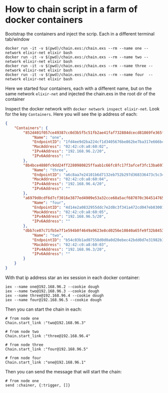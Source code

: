 # How to chain script in a farm of docker containers

Bootstrap the containers and inject the scrip. Each in a different terminal tab/window
```shell script
docker run -it -v $(pwd)/chain.exs:/chain.exs --rm --name one --network elixir-net elixir bash
docker run -it -v $(pwd)/chain.exs:/chain.exs --rm --name two --network elixir-net elixir bash
docker run -it -v $(pwd)/chain.exs:/chain.exs --rm --name three --network elixir-net elixir bash
docker run -it -v $(pwd)/chain.exs:/chain.exs --rm --name four  --network elixir-net elixir bash
```

Here we started four containers, each with a different name, but on the same network `elixir-net` and injected the chain.exs in the root dir of the container

Inspect the docker network with `docker network inspect elixir-net`. Look for the key `Containers`. Here you will see the ip address of each:

```json
{
    "Containers": {
        "852d401f057ce49387cc0d3b5f5c51fb2ae41faf732884dcecd81869fe365f24": {
            "Name": "one",
            "EndpointID": "1fd4ee9d2ba224cf1d3405676be862be7ba317e666bc8ddf57fb453d95b53072",
            "MacAddress": "02:42:c0:a8:60:02",
            "IPv4Address": "192.168.96.2/20",
            "IPv6Address": ""
        },
        "8b4bce4880fc9dd24ff2280980825ffaab1c66fc8fc17f3afcef3fc13ba697b5": {
            "Name": "three",
            "EndpointID": "a6c8aa7e24101b6d7132eb752b297d368336473c5c34ae6eb7335580692cd2ac",
            "MacAddress": "02:42:c0:a8:60:04",
            "IPv4Address": "192.168.96.4/20",
            "IPv6Address": ""
        },
        "a6979d0cdf6d7cf3016e3877ed4909e53a32cce68a5acf687070c3645147656d": {
            "Name": "four",
            "EndpointID": "4d14e2a0832955ddc7e2d8c3f341a472cd047eb03001b8dc71ad79107771f5b3",
            "MacAddress": "02:42:c0:a8:60:05",
            "IPv4Address": "192.168.96.5/20",
            "IPv6Address": ""
        },
        "dbb7ce07c71fb5e7f1e594b0f4649a9623e8cd0256e10840a65fe9f32b8453e0": {
            "Name": "two",
            "EndpointID": "b54c03b1ad07558d0d0a0d20ebec42bdd0d7e31982b15be2bb96a9d1f36f2ca4",
            "MacAddress": "02:42:c0:a8:60:03",
            "IPv4Address": "192.168.96.3/20",
            "IPv6Address": ""
        }
    }
}

```

With that ip address star an iex session in each docker container:

```shell script
iex --name one@192.168.96.2 --cookie dough
iex --name two@192.168.96.3 --cookie dough
iex --name three@192.168.96.4 --cookie dough
iex --name four@192.168.96.5 --cookie dough
```

Then you can start the chain in each:

```shell script
# from node one
Chain.start_link :"two@192.168.96.3"

# from node two
Chain.start_link :"three@192.168.96.4"

# from node three
Chain.start_link :"four@192.168.96.5"

# from node four
Chain.start_link :"one@192.168.96.1"
```

Then you can send the message that will start the chain:

```shell script
# from node one
send :chainer, {:trigger, []}
```
